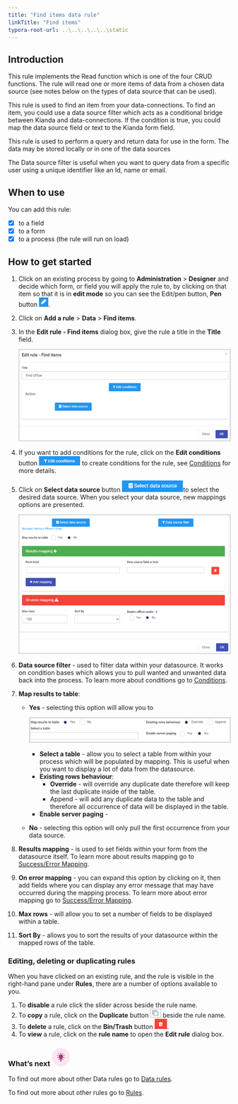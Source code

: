 ```yaml
---
title: "Find items data rule"
linkTitle: "Find items"
typora-root-url: ..\..\..\..\..\static
---
```


## Introduction

This rule implements the Read function which is one of the four CRUD functions.  The rule will read one or more items of data from a chosen data source (see notes below on the types of data source that can be used).

This rule is used to find an item from your data-connections. To find an item, you could use a data source filter which acts as a conditional bridge between Kianda and data-connections. If the condition is true, you could map the data source field or text to the Kianda form field.

This rule is used to perform a query and return data for use in the form.  The data may be stored locally or in one of the data sources

The Data source filter is useful when you want to query data from a specific user using a unique identifier like an Id, name or email.

## When to use 
You can add this rule:
- [x] to a field
- [x] to a form 
- [x] to a process (the rule will run on load)

## How to get started

1. Click on an existing process by going to **Administration** > **Designer** and decide which form, or field you will apply the rule to, by clicking on that item so that it is in **edit mode** so you can see the Edit/pen button, **Pen** button ![Pen button](/images/penicon.png).

2. Click on **Add a rule** > **Data** > **Find items**.

3. In the **Edit rule - Find items** dialog box, give the rule a title in the **Title** field.

   ![Edit rule - Assign form dialog box](/images/find-items-edit-rule.jpg)

4. If you want to add conditions for the rule, click on the **Edit conditions** button ![Edit conditions button](/images/editconditions.png) to create conditions for the rule, see [Conditions](/docs/platform/rules/general/add-conditions/) for more details.

5. Click on **Select data source** button ![Select data source](/images/button-select-data-source.jpg)to select the desired data source. When you select your data source, new mappings options are presented.

   ![Find items - mapping](/images/find-items-mapping.jpg)

6. **Data source filter** - used to filter data within your datasource. It works on condition bases which allows you to pull wanted and unwanted data back into the process. To learn more about conditions go to [Conditions](/docs/platform/rules/general/add-conditions/).

7. **Map results to table**:

   - **Yes** -  selecting this option will allow you to

     ![Find items - mapping](/images/find-items-table-map.jpg)

     - **Select a table** - allow you to select a table from within your process which will be populated by mapping. This is useful when you want to display a lot of data from the datasource.
     - **Existing rows behaviour**:
       -  **Override** - will override any duplicate date therefore will keep the last duplicate inside of the table.
       - Append - will add any duplicate data to the table and therefore all occurrence of data will be displayed in the table.
     - **Enable server paging** - 

   - **No** - selecting this option will only pull the first occurrence from your data source.

8. **Results mapping** - is used to set fields within your form from the datasource itself. To learn more about results mapping go to [Success/Error Mapping](/docs/platform/rules/general/success-error-mapping/).

9. **On error mapping** - you can expand this option by clicking on it, then add fields where you can display any error message that may have occurred during the mapping process. To learn more about error mapping go to [Success/Error Mapping](/docs/platform/rules/general/success-error-mapping/).

10. **Max rows** - will allow you to set a number of fields to be displayed within a table.

11. **Sort By** - allows you to sort the results of your datasource within the mapped rows of the table.



### Editing, deleting or duplicating rules

When you have clicked on an existing rule, and the rule is visible in the right-hand pane under **Rules**, there are a number of options available to you.

1. To **disable** a rule click the slider across beside the rule name.
2. To **copy** a rule, click on the **Duplicate** button ![Duplicate button](/images/duplicate-button.jpg) beside the rule name.
3. To **delete** a rule, click on the **Bin/Trash** button ![Bin/Trash button](/images/bin.png).
4. To **view** a rule, click on the **rule name** to open the **Edit rule** dialog box.



### What’s next ![Idea icon](/images/18.png)

To find out more about other Data rules go to [Data rules](/docs/platform/rules/data/).

To find out more about other rules go to [Rules](/docs/platform/rules/).



